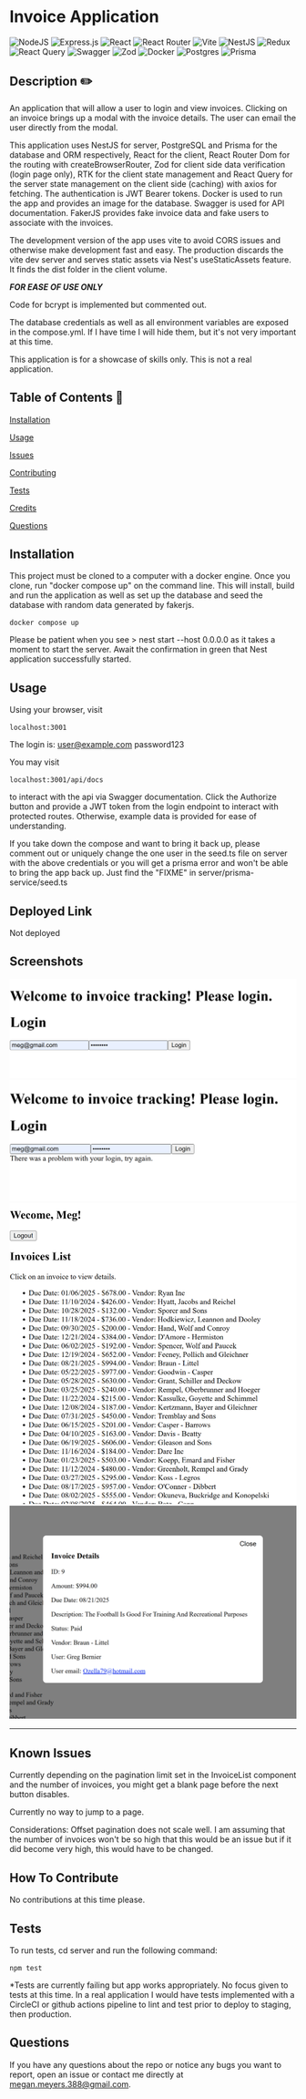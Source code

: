 # Invoice Application 
  

   ![NodeJS](https://img.shields.io/badge/node.js-6DA55F?style=for-the-badge&logo=node.js&logoColor=white) ![Express.js](https://img.shields.io/badge/express.js-%23404d59.svg?style=for-the-badge&logo=express&logoColor=%2361DAFB) ![React](https://img.shields.io/badge/react-%2320232a.svg?style=for-the-badge&logo=react&logoColor=%2361DAFB) ![React Router](https://img.shields.io/badge/React_Router-CA4245?style=for-the-badge&logo=react-router&logoColor=white) ![Vite](https://img.shields.io/badge/vite-%23646CFF.svg?style=for-the-badge&logo=vite&logoColor=white)
   ![NestJS](https://img.shields.io/badge/nestjs-%23E0234E.svg?style=for-the-badge&logo=nestjs&logoColor=white)
   ![Redux](https://img.shields.io/badge/redux-%23593d88.svg?style=for-the-badge&logo=redux&logoColor=white)
   ![React Query](https://img.shields.io/badge/-React%20Query-FF4154?style=for-the-badge&logo=react%20query&logoColor=white)
   ![Swagger](https://img.shields.io/badge/-Swagger-%23Clojure?style=for-the-badge&logo=swagger&logoColor=white)
   ![Zod](https://img.shields.io/badge/zod-%233068b7.svg?style=for-the-badge&logo=zod&logoColor=white)
   ![Docker](https://img.shields.io/badge/docker-%230db7ed.svg?style=for-the-badge&logo=docker&logoColor=white)
   ![Postgres](https://img.shields.io/badge/postgres-%23316192.svg?style=for-the-badge&logo=postgresql&logoColor=white)
   ![Prisma](https://img.shields.io/badge/Prisma-3982CE?style=for-the-badge&logo=Prisma&logoColor=white)
  
  ## Description  ✏️
  
  An application that will allow a user to login and view invoices. Clicking on an invoice brings up a modal with the invoice details. The user can email the user directly from the modal. 

  This application uses NestJS for server, PostgreSQL and Prisma for the database and ORM respectively, React for the client, React Router Dom for the routing with createBrowserRouter, Zod for client side data verification (login page only), RTK for the client state management and React Query for the server state management on the client side (caching) with axios for fetching. The authentication is JWT Bearer tokens. Docker is used to run the app and provides an image for the database. Swagger is used for API documentation. FakerJS provides fake invoice data and fake users to associate with the invoices.

  The development version of the app uses vite to avoid CORS issues and otherwise make development fast and easy. The production discards the vite dev server and serves static assets via Nest's useStaticAssets feature. It finds the dist folder in the client volume. 

  ***FOR EASE OF USE ONLY*** <br/>
 
  Code for bcrypt is implemented but commented out.

  The database credentials as well as all environment variables are exposed in the compose.yml. If I have time I will hide them, but it's not very important at this time.

This application is for a showcase of skills only. This is not a real application.

  
  ## Table of Contents 📖
  
  [Installation](#installation)

  [Usage](#usage)

  

  [Issues](#known-issues)

  [Contributing](#how-to-contribute)

  [Tests](#tests) 

  [Credits](#credits)

  [Questions](#questions)
  
  ## Installation 
  This project must be cloned to a computer with a docker engine. Once you clone, run "docker compose up" on the command line. This will install, build and run the application as well as set up the database and seed the database with random data generated by fakerjs.
  
  ```
 docker compose up
  ```

  Please be patient when you see > nest start --host 0.0.0.0 as it takes a moment to start the server. Await the confirmation in green that Nest application successfully started. 
  
  ## Usage 
  Using your browser, visit
  ```
  localhost:3001
  ```
  
 The login is:
  user@example.com
  password123

  You may visit
  ```
 localhost:3001/api/docs
  ```
to interact with the api via Swagger documentation. Click the Authorize button and provide a JWT token from the login endpoint to interact with protected routes. Otherwise, example data is provided for ease of understanding.

If you take down the compose and want to bring it back up, please comment out or uniquely change the one user in the seed.ts file on server with the above credentials or you will get a prisma error and won't be able to bring the app back up. Just find the "FIXME" in server/prisma-service/seed.ts

## Deployed Link
  Not deployed

## Screenshots
![screenshot-2](assets/images/login.png)
![screenshot-0](assets/images/error.png)
![screenshot-1](assets/images/invoices.png)
![screenshot-3](assets/images/modal.png)


______________________________________________________________________________________



## Known Issues 
Currently depending on the pagination limit set in the InvoiceList component and the number of invoices, you might get a blank page before the next button disables. 

Currently no way to jump to a page.

Considerations: Offset pagination does not scale well. I am assuming that the number of invoices won't be so high that this would be an issue but if it did become very high, this would have to be changed.

## How To Contribute 
  
No contributions at this time please.
  
## Tests 
  
To run tests, cd server and run the following command:
  
  ```
  npm test
  ```
*Tests are currently failing but app works appropriately. No focus given to tests at this time. In a real application I would have tests implemented with a CircleCI or github actions pipeline to lint and test prior to deploy to staging, then production. 

 ## Questions 
  
 If you have any questions about the repo or notice any bugs you want to report, open an issue or contact me directly at megan.meyers.388@gmail.com. 
  
  